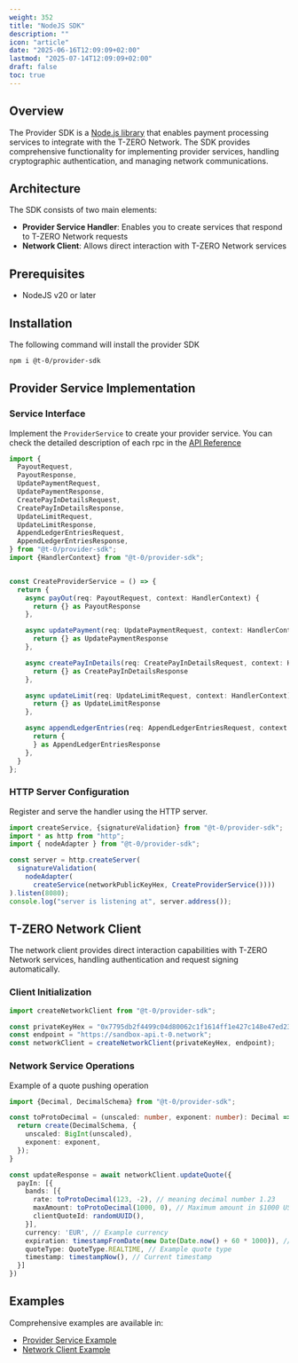```yaml
---
weight: 352
title: "NodeJS SDK"
description: ""
icon: "article"
date: "2025-06-16T12:09:09+02:00"
lastmod: "2025-07-14T12:09:09+02:00"
draft: false
toc: true
---
```


## Overview
The Provider SDK is a [Node.js library](https://www.npmjs.com/package/@t-0/provider-sdk) that enables payment processing services to integrate with the T-ZERO Network. The SDK provides comprehensive functionality for implementing provider services, handling cryptographic authentication, and managing network communications.

## Architecture

The SDK consists of two main elements:

- **Provider Service Handler**: Enables you to create services that respond to T-ZERO Network requests
- **Network Client**: Allows direct interaction with T-ZERO Network services

## Prerequisites

- NodeJS v20 or later

## Installation
The following command will install the provider SDK
```bash
npm i @t-0/provider-sdk
```

## Provider Service Implementation

### Service Interface

Implement the `ProviderService` to create your provider service. You can check the detailed description of each rpc in the [API Reference](https://t-0-network.github.io/docs/integration-guidance/api-reference/provider/)

```typescript
import {
  PayoutRequest,
  PayoutResponse,
  UpdatePaymentRequest,
  UpdatePaymentResponse,
  CreatePayInDetailsRequest,
  CreatePayInDetailsResponse,
  UpdateLimitRequest,
  UpdateLimitResponse,
  AppendLedgerEntriesRequest,
  AppendLedgerEntriesResponse,
} from "@t-0/provider-sdk";
import {HandlerContext} from "@t-0/provider-sdk";


const CreateProviderService = () => {
  return {
    async payOut(req: PayoutRequest, context: HandlerContext) {
      return {} as PayoutResponse
    },

    async updatePayment(req: UpdatePaymentRequest, context: HandlerContext) {
      return {} as UpdatePaymentResponse
    },

    async createPayInDetails(req: CreatePayInDetailsRequest, context: HandlerContext) {
      return {} as CreatePayInDetailsResponse
    },

    async updateLimit(req: UpdateLimitRequest, context: HandlerContext) {
      return {} as UpdateLimitResponse
    },

    async appendLedgerEntries(req: AppendLedgerEntriesRequest, context: HandlerContext) {
      return {
      } as AppendLedgerEntriesResponse
    },
  }
};
```

### HTTP Server Configuration

Register and serve the handler using the HTTP server.

```typescript
import createService, {signatureValidation} from "@t-0/provider-sdk";
import * as http from "http";
import { nodeAdapter } from "@t-0/provider-sdk";

const server = http.createServer(
  signatureValidation(
    nodeAdapter(
      createService(networkPublicKeyHex, CreateProviderService())))
).listen(8080);
console.log("server is listening at", server.address());
```

## T-ZERO Network Client

The network client provides direct interaction capabilities with T-ZERO Network services, handling authentication and request signing automatically.

### Client Initialization

```typescript
import createNetworkClient from "@t-0/provider-sdk";

const privateKeyHex = "0x7795db2f4499c04d80062c1f1614ff1e427c148e47ed23e387d62829f437b5d8";
const endpoint = "https://sandbox-api.t-0.network";
const networkClient = createNetworkClient(privateKeyHex, endpoint);
```

### Network Service Operations

Example of a quote pushing operation

```typescript
import {Decimal, DecimalSchema} from "@t-0/provider-sdk";

const toProtoDecimal = (unscaled: number, exponent: number): Decimal => {
  return create(DecimalSchema, {
    unscaled: BigInt(unscaled),
    exponent: exponent,
  });
}

const updateResponse = await networkClient.updateQuote({
  payIn: [{
    bands: [{
      rate: toProtoDecimal(123, -2), // meaning decimal number 1.23
      maxAmount: toProtoDecimal(1000, 0), // Maximum amount in $1000 USD equivalent
      clientQuoteId: randomUUID(),
    }],
    currency: 'EUR', // Example currency
    expiration: timestampFromDate(new Date(Date.now() + 60 * 1000)), // Example expiration time (1 minute from now)
    quoteType: QuoteType.REALTIME, // Example quote type
    timestamp: timestampNow(), // Current timestamp
  }]
})
```

## Examples

Comprehensive examples are available in:
- [Provider Service Example](https://github.com/t-0-network/provider-sdk-ts/blob/master/src/examples/server.ts)
- [Network Client Example](https://github.com/t-0-network/provider-sdk-ts/blob/master/src/examples/update-quote.ts)
